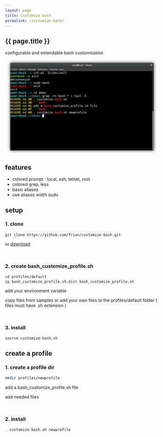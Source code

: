 ```yaml
---
layout: page
title: Customize bash
permalink: /customize-bash/
---
```


<article class="markdown-body" markdown="1">

# {{ page.title }}

<div class="article-heading">
configurable and extendable bash customisation
</div>

![php](/img/01-customize-bash-2.png)

## features

- colored prompt : local, ssh, telnet, root
- colored grep, less
- basic aliases
- use aliases width sudo

## setup

### 1. clone

```
git clone https://github.com/frian/customize-bash.git
```

or [download](https://github.com/frian/customize-bash/archive/master.zip)

&nbsp;

### 2. create bash_customize_profile.sh

```
cd profiles/default
cp bash_customize_profile.sh.dist bash_customize_profile.sh
```

   add your environment variable

   copy files from samples or add your own files to the profiles/default folder ( files must have .sh extension )

&nbsp;

### 3. install

```
source customize-bash.sh
```

## create a profile

### 1. create a profile dir

```bash
mkdir profiles/newprofile
```

add a bash_customize_profile.sh file

add needed files

&nbsp;

### 2. install

```bash
. customize-bash.sh newprofile
```

</article>
